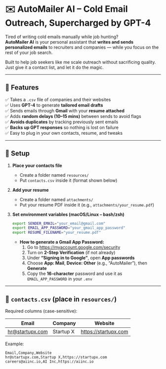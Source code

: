 # ✉️ AutoMailer AI – Cold Email Outreach, Supercharged by GPT-4

Tired of writing cold emails manually while job hunting?  
**AutoMailer AI** is your personal assistant that **writes and sends personalized emails** to recruiters and companies — while you focus on the rest of your job search.

Built to help job seekers like me scale outreach without sacrificing quality. Just give it a contact list, and let it do the magic.

---

## 🚀 Features

✅ Takes a `.csv` file of companies and their websites  
✅ Uses **GPT-4** to generate **tailored email drafts**  
✅ Sends emails through **Gmail** with your **resume attached**  
✅ Adds **random delays (10–15 mins)** between sends to avoid flags  
✅ **Avoids duplicates** by tracking previously sent emails  
✅ **Backs up GPT responses** so nothing is lost on failure  
✅ Easy to plug in your own contacts, resume, and tweaks

---

## 🧭 Setup
1) **Place your contacts file**
   - Create a folder named `resources/`
   - Put `contacts.csv` inside it (format shown below)

2) **Add your resume**
   - Create a folder named `attachments/`
   - Put your resume PDF inside it (e.g., `attachments/your_resume.pdf`)

3) **Set environment variables (macOS/Linux – bash/zsh)**
   ```bash
   export SENDER_EMAIL="your_email@gmail.com"
   export EMAIL_APP_PASSWORD="your_gmail_app_password"
   export RESUME_FILENAME="your_resume.pdf"
   ```
   
   - **How to generate a Gmail App Password:**
     1. Go to https://myaccount.google.com/security  
     2. Turn on **2-Step Verification** (if not already)
     3. Under **“Signing in to Google”**, open **App passwords**
     4. Choose **App: Mail**, **Device: Other** (e.g., “AutoMailer”), then **Generate**
     5. Copy the **16-character** password and use it as `EMAIL_APP_PASSWORD` in your `.env`
        
---

## 📄 `contacts.csv` (place in `resources/`)
Required columns (case-sensitive):

| Email | Company | Website |
|------|---------|---------|
| hr@startupx.com | Startup X | https://startupx.com |

Example:
```csv
Email,Company,Website
hr@startupx.com,Startup X,https://startupx.com
careers@aiinc.io,AI Inc,https://aiinc.io
